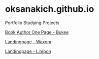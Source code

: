# oksanakich.github.io
Portfolio Studying Projects

[Book Author One Page - Bukee](https://oksanakich.github.io/Bukee/ "2nd Studying Project")

[Landingpage - Waxom](https://oksanakich.github.io/Waxom/ "2nd Studying Project")

[Landingpage - Limpon](https://oksanakich.github.io/Limbon/ "1st studying project.Landingpage.")
